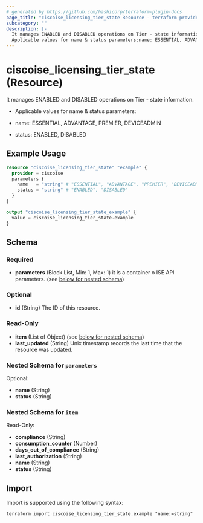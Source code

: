 ```yaml
---
# generated by https://github.com/hashicorp/terraform-plugin-docs
page_title: "ciscoise_licensing_tier_state Resource - terraform-provider-ciscoise"
subcategory: ""
description: |-
  It manages ENABLED and DISABLED operations on Tier - state information.
  Applicable values for name & status parameters:name: ESSENTIAL, ADVANTAGE, PREMIER, DEVICEADMINstatus: ENABLED, DISABLED
---
```


# ciscoise_licensing_tier_state (Resource)

It manages ENABLED and DISABLED operations on Tier - state information.

- Applicable values for name & status parameters:

* name: ESSENTIAL, ADVANTAGE, PREMIER, DEVICEADMIN

* status: ENABLED, DISABLED

## Example Usage

```terraform
resource "ciscoise_licensing_tier_state" "example" {
  provider = ciscoise
  parameters {
    name   = "string" # "ESSENTIAL", "ADVANTAGE", "PREMIER", "DEVICEADMIN"
    status = "string" # "ENABLED", "DISABLED"
  }
}

output "ciscoise_licensing_tier_state_example" {
  value = ciscoise_licensing_tier_state.example
}
```

<!-- schema generated by tfplugindocs -->
## Schema

### Required

- **parameters** (Block List, Min: 1, Max: 1) it is a container o ISE API parameters. (see [below for nested schema](#nestedblock--parameters))

### Optional

- **id** (String) The ID of this resource.

### Read-Only

- **item** (List of Object) (see [below for nested schema](#nestedatt--item))
- **last_updated** (String) Unix timestamp records the last time that the resource was updated.

<a id="nestedblock--parameters"></a>
### Nested Schema for `parameters`

Optional:

- **name** (String)
- **status** (String)


<a id="nestedatt--item"></a>
### Nested Schema for `item`

Read-Only:

- **compliance** (String)
- **consumption_counter** (Number)
- **days_out_of_compliance** (String)
- **last_authorization** (String)
- **name** (String)
- **status** (String)

## Import

Import is supported using the following syntax:

```shell
terraform import ciscoise_licensing_tier_state.example "name:=string"
```
